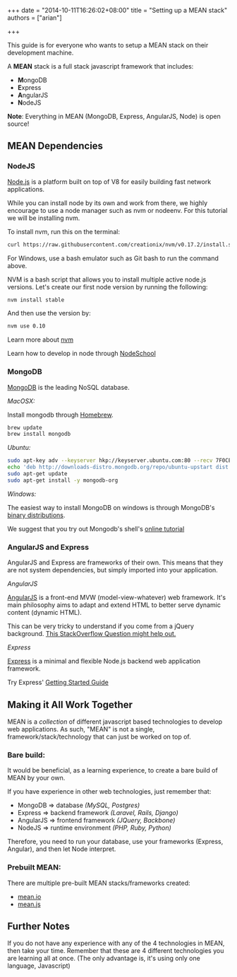 +++
date = "2014-10-11T16:26:02+08:00"
title = "Setting up a MEAN stack"
authors = ["arian"]

+++

This guide is for everyone who wants to setup a MEAN stack on their development machine.

A **MEAN** stack is a full stack javascript framework that includes:

* **M**ongoDB
* **E**xpress
* **A**ngularJS
* **N**odeJS

**Note**: Everything in MEAN (MongoDB, Express, AngularJS, Node) is open source!

## MEAN Dependencies

### NodeJS

[Node.js](http://nodejs.org/) is a platform built on top of V8 for easily building fast network applications.

While you can install node by its own and work from there, we highly encourage to use a node manager such as nvm or nodeenv. For this tutorial we will be installing nvm.

To install nvm, run this on the terminal:

```bash
curl https://raw.githubusercontent.com/creationix/nvm/v0.17.2/install.sh | bash
```
For Windows, use a bash emulator such as Git bash to run the command above.

NVM is a bash script that allows you to install multiple active node.js versions. Let's create our first node version by running the following:

```bash
nvm install stable
```
And then use the version by:
```bash
nvm use 0.10
```
Learn more about [nvm](https://github.com/creationix/nvm)

Learn how to develop in node through [NodeSchool](http://nodeschool.io/)

### MongoDB

[MongoDB](mongodb.org) is the leading NoSQL database.

*MacOSX:*

Install mongodb through [Homebrew](http://brew.sh/).
```bash
brew update
brew install mongodb
```

*Ubuntu:*

```bash
sudo apt-key adv --keyserver hkp://keyserver.ubuntu.com:80 --recv 7F0CEB10
echo 'deb http://downloads-distro.mongodb.org/repo/ubuntu-upstart dist 10gen' | sudo tee /etc/apt/sources.list.d/mongodb.list
sudo apt-get update
sudo apt-get install -y mongodb-org
```

*Windows:*

The easiest way to install MongoDB on windows is through MongoDB's [binary distributions](http://www.mongodb.org/downloads?_ga=1.239857990.455166030.1413041895).

We suggest that you try out Mongodb's shell's [online tutorial](http://try.mongodb.org/?_ga=1.110782533.172777486.1413039191)

### AngularJS and Express

AngularJS and Express are frameworks of their own. This means that they are not system dependencies, but simply imported into your application.

*AngularJS*

[AngularJS](https://angularjs.org/) is a front-end MVW (model-view-whatever) web framework. It's main philosophy aims to adapt and extend HTML to better serve dynamic content (dynamic HTML).

This can be very tricky to understand if you come from a jQuery background. [This StackOverflow Question might help out.](http://stackoverflow.com/questions/14994391/how-do-i-think-in-angularjs-if-i-have-a-jquery-background)

*Express*

[Express](http://expressjs.com/) is a minimal and flexible Node.js backend web application framework.

Try Express' [Getting Started Guide](http://expressjs.com/guide.html)

## Making it All Work Together
MEAN is a *collection* of different javascript based technologies to develop web applications. As such, "MEAN" is not a single, framework/stack/technology that can just be worked on top of.

### Bare build:

It would be beneficial, as a learning experience, to create a bare build of MEAN by your own.

If you have experience in other web technologies, just remember that:
* MongoDB => database             *(MySQL, Postgres)*
* Express => backend framework    *(Laravel, Rails, Django)*
* AngularJS => frontend framework *(JQuery, Backbone)*
* NodeJS => runtime environment   *(PHP, Ruby, Python)*

Therefore, you need to run your database, use your frameworks (Express, Angular), and then let Node interpret.

### Prebuilt MEAN:
There are multiple pre-built MEAN stacks/frameworks created:
* [mean.io](http://mean.io/)
* [mean.js](http://meanjs.org/)

## Further Notes
If you do not have any experience with any of the 4 technologies in MEAN, then take your time. Remember that these are 4 different technologies you are learning all at once. (The only advantage is, it's using only one language, Javascript)
